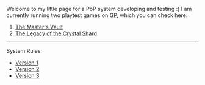 Welcome to my little page for a PbP system developing and testing :)
I am currently running two playtest games on [GP](https://gamersplane.com/), which you can check here:  
  
  1) [The Master's Vault](test1.md)  
  2) [The Legacy of the Crystal Shard](test2.md)
    
___

System Rules:  
  
  * [Version 1](v1.md)
  * [Version 2](v2.md)
  * [Version 3](v3/contents.md)
